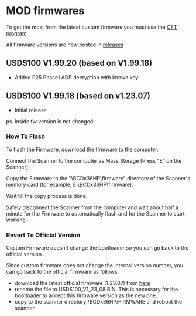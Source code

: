# MOD firmwares

To get the most from the latest custom firmware you must use the [CFT program](https://github.com/x27/CFT)

All firmware versions are now posted in [releases](https://github.com/x27/openscanner/releases)

## USDS100 V1.99.20 (based on V1.99.18)

* Added P25 Phase1 ADP decryption with known key

## USDS100 V1.99.18 (based on v1.23.07)

* Initial release

ps. inside fw version is not changed

### How To Flash

To flash the Firmware, download the firmware to the computer.

Connect the Scanner to the computer as Mass Storage (Press "E" on the Scanner).

Copy the Firmware to the "\BCDx36HP\firmware" directory of the Scanner's memory card (for example, E:\BCDx36HP\firmware).

Wait till the copy process is done.

Safely disconnect the Scanner from the computer and wait about half a minute for the Firmware to automatically flash and for the Scanner to start working.

### Revert To Official Version

Custom Firmware doesn't change the bootloader so you can go back to the official version.

Since custom firmware does not change the internal version number, you can go back to the official firmware as follows:
- download the latest official firmware (1.23.07) from [here](https://github.com/x27/openscanner/tree/main/uniden/usds100/official)
- rename the file to USDS100_V1_23_08.BIN. This is necessary for the bootloader to accept this firmware version as the new one.
- copy to the scanner directory /BCDx36HP/FIRMWARE and reboot the scanner.
